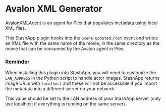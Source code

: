 # Avalon XML Generator
[AvalonXMLAgent](https://github.com/joshuaavalon/AvalonXmlAgent.bundle) is an agent for Plex that populates metadata using local XML files.

This StashApp plugin hooks into the `Scene.Updated.Post` event and writes an XML file with the same name of the movie, in the same directory as the movie that can be consumed by the Avalon agent in Plex.

### Reminder
When installing this plugin into StashApp, you will need to customize the `LAN_ADDRESS` in the Python script to handle actor images. StashApp returns image URLs with `localhost` and these will not be accessible if you import the metadata into a different server on your network.

This value should be set to the LAN address of your StashApp server (only use localhost if everything is running on the same server).
